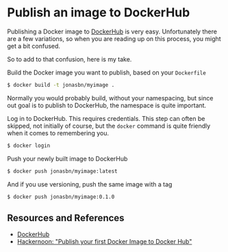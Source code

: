 # Publish an image to DockerHub

Publishing a Docker image to [DockerHub][dockerhub] is very easy. Unfortunately there are a few variations, so when you are reading up on this process, you might get a bit confused.

So to add to that confusion, here is my take.

Build the Docker image you want to publish, based on your `Dockerfile`

```bash
$ docker build -t jonasbn/myimage .
```

Normally you would probably build, without your namespacing, but since out goal is to publish to DockerHub, the namespace is quite important.

Log in to DockerHub. This requires credentials. This step can often be skipped, not initially of course, but the `docker` command is quite friendly when it comes to remembering you.

```bash
$ docker login
```

Push your newly built image to DockerHub

```bash
$ docker push jonasbn/myimage:latest
```

And if you use versioning, push the same image with a tag

```bash
$ docker push jonasbn/myimage:0.1.0
```

## Resources and References

- [DockerHub][dockerhub]
- [Hackernoon: "Publish your first Docker Image to Docker Hub"](https://hackernoon.com/publish-your-docker-image-to-docker-hub-10b826793faf)

[dockerhub]: https://hub.docker.com/
